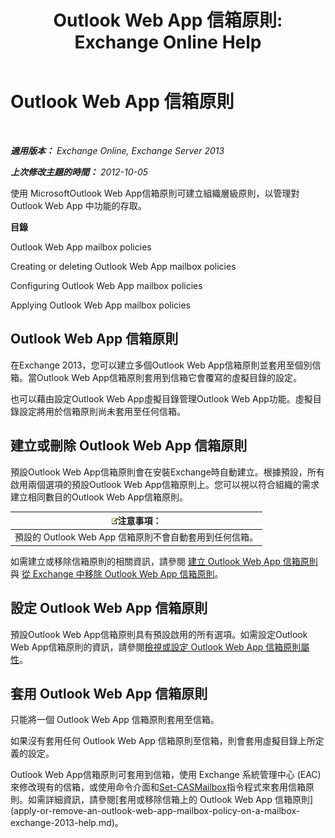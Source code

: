 ﻿---
title: 'Outlook Web App 信箱原則: Exchange Online Help'
TOCTitle: Outlook Web App 信箱原則
ms:assetid: 213b8b7a-1c29-49ee-8c98-d0364ddf4f9d
ms:mtpsurl: https://technet.microsoft.com/zh-tw/library/Dd335142(v=EXCHG.150)
ms:contentKeyID: 50472696
ms.date: 05/23/2018
mtps_version: v=EXCHG.150
ms.translationtype: MT
---

# Outlook Web App 信箱原則

 

_**適用版本：** Exchange Online, Exchange Server 2013_

_**上次修改主題的時間：** 2012-10-05_

使用 MicrosoftOutlook Web App信箱原則可建立組織層級原則，以管理對 Outlook Web App 中功能的存取。

**目錄**

Outlook Web App mailbox policies

Creating or deleting Outlook Web App mailbox policies

Configuring Outlook Web App mailbox policies

Applying Outlook Web App mailbox policies

## Outlook Web App 信箱原則

在Exchange 2013，您可以建立多個Outlook Web App信箱原則並套用至個別信箱。當Outlook Web App信箱原則套用到信箱它會覆寫的虛擬目錄的設定。

也可以藉由設定Outlook Web App虛擬目錄管理Outlook Web App功能。虛擬目錄設定將用於信箱原則尚未套用至任何信箱。

## 建立或刪除 Outlook Web App 信箱原則

預設Outlook Web App信箱原則會在安裝Exchange時自動建立。根據預設，所有啟用兩個選項的預設Outlook Web App信箱原則上。您可以視以符合組織的需求建立相同數目的Outlook Web App信箱原則。

<table>
<thead>
<tr class="header">
<th><img src="images/Bb124558.note(EXCHG.150).gif" title="注意事項" alt="注意事項" />注意事項：</th>
</tr>
</thead>
<tbody>
<tr class="odd">
<td>預設的 Outlook Web App 信箱原則不會自動套用到任何信箱。</td>
</tr>
</tbody>
</table>


如需建立或移除信箱原則的相關資訊，請參閱 [建立 Outlook Web App 信箱原則](create-an-outlook-web-app-mailbox-policy-exchange-2013-help.md) 與 [從 Exchange 中移除 Outlook Web App 信箱原則](remove-an-outlook-web-app-mailbox-policy-from-exchange-exchange-2013-help.md)。

## 設定 Outlook Web App 信箱原則

預設Outlook Web App信箱原則具有預設啟用的所有選項。如需設定Outlook Web App信箱原則的資訊，請參閱[檢視或設定 Outlook Web App 信箱原則屬性](view-or-configure-outlook-web-app-mailbox-policy-properties-exchange-2013-help.md)。

## 套用 Outlook Web App 信箱原則

只能將一個 Outlook Web App 信箱原則套用至信箱。

如果沒有套用任何 Outlook Web App 信箱原則至信箱，則會套用虛擬目錄上所定義的設定。

Outlook Web App信箱原則可套用到信箱，使用 Exchange 系統管理中心 (EAC) 來修改現有的信箱，或使用命令介面和[Set-CASMailbox](https://technet.microsoft.com/zh-tw/library/bb125264\(v=exchg.150\))指令程式來套用信箱原則。如需詳細資訊，請參閱[套用或移除信箱上的 Outlook Web App 信箱原則](apply-or-remove-an-outlook-web-app-mailbox-policy-on-a-mailbox-exchange-2013-help.md)。

